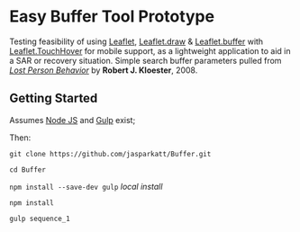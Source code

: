 # Easy Buffer Tool Prototype
Testing feasibility of using [Leaflet](http://leafletjs.com/), [Leaflet.draw](https://github.com/Leaflet/Leaflet.draw) & [Leaflet.buffer](https://github.com/skeate/Leaflet.buffer) with [Leaflet.TouchHover](https://github.com/mourner/Leaflet.TouchHover) for mobile support, as a lightweight application to aid in a SAR or recovery situation. Simple search buffer parameters pulled from *[Lost Person Behavior](https://www.amazon.com/Lost-Person-Behavior-search-rescue/dp/1879471396)* by **Robert J. Kloester**, 2008.

## Getting Started
Assumes [Node JS](https://nodejs.org/en/) and [Gulp](https://gulpjs.com/) exist;

Then:

`git clone https://github.com/jasparkatt/Buffer.git`

`cd Buffer`

`npm install --save-dev gulp` *local install*

`npm install`

`gulp sequence_1`
